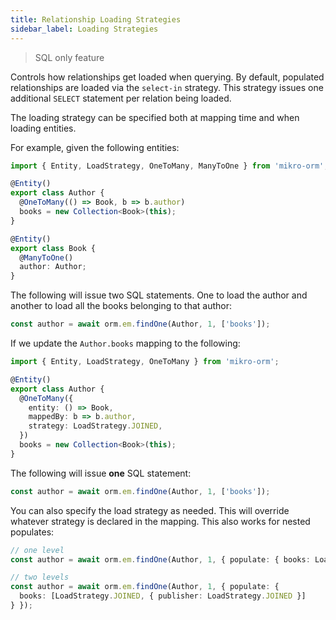 ```yaml
---
title: Relationship Loading Strategies
sidebar_label: Loading Strategies
---
```


> SQL only feature

Controls how relationships get loaded when querying. By default, populated relationships
are loaded via the `select-in` strategy. This strategy issues one additional `SELECT`
statement per relation being loaded.

The loading strategy can be specified both at mapping time and when loading entities.

For example, given the following entities:

```typescript
import { Entity, LoadStrategy, OneToMany, ManyToOne } from 'mikro-orm';

@Entity()
export class Author {
  @OneToMany(() => Book, b => b.author)
  books = new Collection<Book>(this);
}

@Entity()
export class Book {
  @ManyToOne()
  author: Author;
}
```

The following will issue two SQL statements.
One to load the author and another to load all the books belonging to that author:

```typescript
const author = await orm.em.findOne(Author, 1, ['books']);
```

If we update the `Author.books` mapping to the following:

```typescript
import { Entity, LoadStrategy, OneToMany } from 'mikro-orm';

@Entity()
export class Author {
  @OneToMany({
    entity: () => Book,
    mappedBy: b => b.author,
    strategy: LoadStrategy.JOINED,
  })
  books = new Collection<Book>(this);
}
```

The following will issue **one** SQL statement:

```typescript
const author = await orm.em.findOne(Author, 1, ['books']);
```

You can also specify the load strategy as needed. This will override whatever strategy is declared in the mapping.
This also works for nested populates:

```typescript
// one level
const author = await orm.em.findOne(Author, 1, { populate: { books: LoadStrategy.JOINED } });

// two levels
const author = await orm.em.findOne(Author, 1, { populate: {
  books: [LoadStrategy.JOINED, { publisher: LoadStrategy.JOINED }]
} });
```
